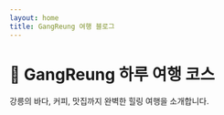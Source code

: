 ```yaml
---
layout: home
title: GangReung 여행 블로그
---
```


# 🌊 GangReung 하루 여행 코스

강릉의 바다, 커피, 맛집까지 완벽한 힐링 여행을 소개합니다.
